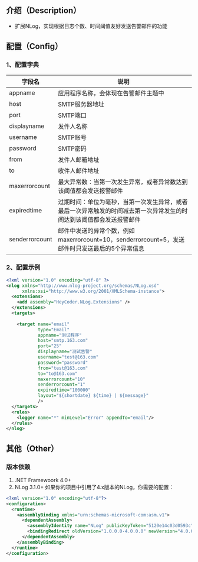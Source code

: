 ## 介绍（Description）
- 扩展NLog，实现根据日志个数、时间阈值友好发送告警邮件的功能

## 配置（Config）

### 1、配置字典

字段名|说明
---|---
appname|应用程序名称，会体现在告警邮件主题中
host|SMTP服务器地址
port|	SMTP端口
displayname|	发件人名称
username|	SMTP账号
password|	SMTP密码
from|	发件人邮箱地址
to|	收件人邮件地址
maxerrorcount|	最大异常数：当第一次发生异常，或者异常数达到该阈值都会发送报警邮件
expiredtime|	过期时间：单位为毫秒，当第一次发生异常，或者最后一次异常触发的时间减去第一次异常发生的时间达到该阈值都会发送报警邮件
senderrorcount|	邮件中发送的异常个数，例如maxerrorcount=10，senderrorcount=5，发送邮件时只发送最后的5个异常信息

### 2、配置示例

```xml
<?xml version="1.0" encoding="utf-8" ?>
<nlog xmlns="http://www.nlog-project.org/schemas/NLog.xsd"
      xmlns:xsi="http://www.w3.org/2001/XMLSchema-instance">
  <extensions>
    <add assembly="HeyCoder.NLog.Extensions" />
  </extensions>
  <targets>
    
    <target name="email"
            type="Email"
            appname="测试程序"
            host="smtp.163.com"
            port="25"
            displayname="测试告警"
            username="test@163.com"
            password="password"
            from="test@163.com"
            to="to@163.com"
            maxerrorcount="10"
            senderrorcount="1"
            expiredtime="100000"
            layout="${shortdate} ${time} | ${message}"
            />
  </targets>
  <rules>
    <logger name="*" minLevel="Error" appendTo="email"/>
  </rules>
</nlog>
```

## 其他（Other）

### 版本依赖

1. .NET Framewoork 4.0+
2. NLog 3.1.0+
  如果你的项目中引用了4.x版本的NLog，你需要的配置：
```xml
<?xml version="1.0" encoding="utf-8"?>
<configuration>
  <runtime>
    <assemblyBinding xmlns="urn:schemas-microsoft-com:asm.v1">
      <dependentAssembly>
        <assemblyIdentity name="NLog" publicKeyToken="5120e14c03d0593c" />
        <bindingRedirect oldVersion="1.0.0.0-4.0.0.0" newVersion="4.0.0.0" />
      </dependentAssembly>
    </assemblyBinding>
  </runtime>
</configuration>
```